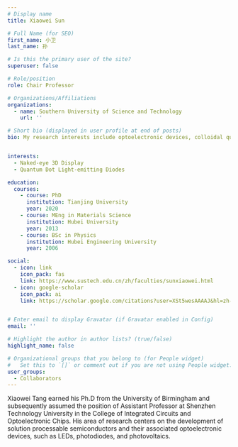 ```yaml
---
# Display name
title: Xiaowei Sun

# Full Name (for SEO)
first_name: 小卫
last_name: 孙

# Is this the primary user of the site?
superuser: false

# Role/position
role: Chair Professor

# Organizations/Affiliations
organizations:
  - name: Southern University of Science and Technology
    url: ''

# Short bio (displayed in user profile at end of posts)
bio: My research interests include optoelectronic devices, colloidal quantum dots and CMOS image sensors.


interests:
  - Naked-eye 3D Display
  - Quantum Dot Light-emitting Diodes

education:
  courses:
    - course: PhD
      institution: Tianjing University
      year: 2020
    - course: MEng in Materials Science
      institution: Hubei University
      year: 2013
    - course: BSc in Physics
      institution: Hubei Engineering University
      year: 2006

social:
  - icon: link
    icon_pack: fas
    link: https://www.sustech.edu.cn/zh/faculties/sunxiaowei.html
  - icon: google-scholar
    icon_pack: ai
    link: https://scholar.google.com/citations?user=XSt5wesAAAAJ&hl=zh-CN


# Enter email to display Gravatar (if Gravatar enabled in Config)
email: ''

# Highlight the author in author lists? (true/false)
highlight_name: false

# Organizational groups that you belong to (for People widget)
#   Set this to `[]` or comment out if you are not using People widget.
user_groups:
  - Collaborators
---
```


Xiaowei Tang earned his Ph.D from the University of Birmingham and subsequently assumed the position of Assistant Professor at Shenzhen Technology University in the College of Integrated Circuits and Optoelectronic Chips. His area of research centers on the development of solution processable semiconductors and their associated optoelectronic devices, such as LEDs, photodiodes, and photovoltaics.

